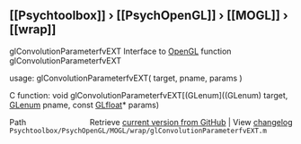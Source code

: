 ## [[Psychtoolbox]] &#8250; [[PsychOpenGL]] &#8250; [[MOGL]] &#8250; [[wrap]]

glConvolutionParameterfvEXT  Interface to [OpenGL](OpenGL) function glConvolutionParameterfvEXT  
  
usage:  glConvolutionParameterfvEXT( target, pname, params )  
  
C function:  void glConvolutionParameterfvEXT[(GLenum]((GLenum) target, [GLenum](GLenum) pname, const [GLfloat](GLfloat)\* params)  




<div class="code_header" style="text-align:right;">
  <span style="float:left;">Path&nbsp;&nbsp;</span> <span class="counter">Retrieve <a href=
  "https://raw.github.com/Psychtoolbox-3/Psychtoolbox-3/beta/Psychtoolbox/PsychOpenGL/MOGL/wrap/glConvolutionParameterfvEXT.m">current version from GitHub</a> | View <a href=
  "https://github.com/Psychtoolbox-3/Psychtoolbox-3/commits/beta/Psychtoolbox/PsychOpenGL/MOGL/wrap/glConvolutionParameterfvEXT.m">changelog</a></span>
</div>
<div class="code">
  <code>Psychtoolbox/PsychOpenGL/MOGL/wrap/glConvolutionParameterfvEXT.m</code>
</div>

